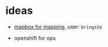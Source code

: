 # ideas

* [mapbox for mapping](https://www.mapbox.com/editor/?id=bringste.iik932a2), user: `bringste`

* openshift for ops
